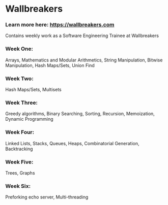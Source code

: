 # Wallbreakers
### Learn more here: https://wallbreakers.com
Contains weekly work as a Software Engineering Trainee at Wallbreakers
### Week One: 
Arrays, Mathematics and Modular Arithmetics, String Manipulation, Bitwise Manipulation, Hash Maps/Sets, Union Find
### Week Two: 
Hash Maps/Sets, Multisets

### Week Three: 
Greedy algorithms, Binary Searching, Sorting, Recursion, Memoization, Dynamic Programming

### Week Four: 
Linked Lists, Stacks, Queues, Heaps, Combinatorial Generation, Backtracking

### Week Five: 
Trees, Graphs

### Week Six: 
Preforking echo server, Multi-threading
